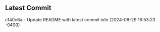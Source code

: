 
## Latest Commit
c140c6a - Update README with latest commit info (2024-08-29 16:53:23 -0400) <Yunxi-Zhou>
